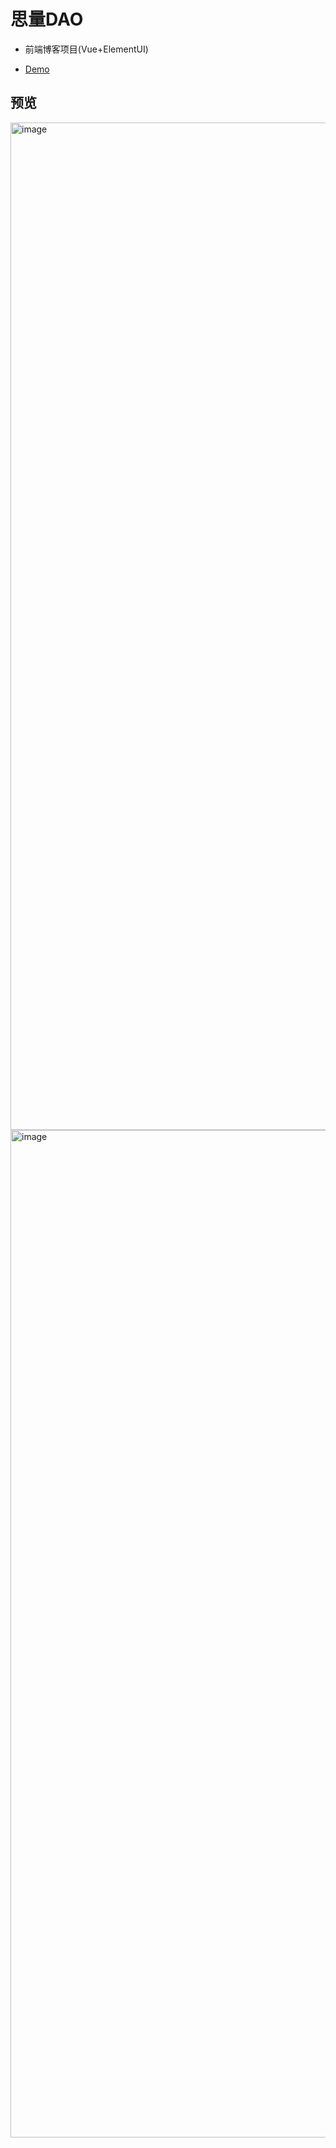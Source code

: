 # 思量DAO

- 前端博客项目(Vue+ElementUI)

- [Demo](http://blogdao.astralcyber.ml)

## 预览
<img width="1612" alt="image" src="https://user-images.githubusercontent.com/33065020/218945844-df4df70f-d186-4ecb-a394-e160afba31af.png">
<img width="1612" alt="image" src="https://user-images.githubusercontent.com/33065020/218946174-25dbd42a-8e2e-4c05-9ec0-521b5809214a.png">
